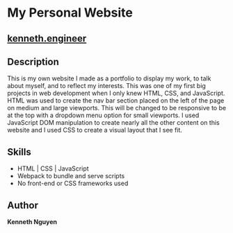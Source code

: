 # My Personal Website

## [kenneth.engineer](https://kenneth.engineer)

## Description

This is my own website I made as a portfolio to display my work, to talk about myself, and to reflect my interests. This was one of my first big projects in web development when I only knew HTML, CSS, and JavaScript. HTML was used to create the nav bar section placed on the left of the page on medium and large viewports. This will be changed to be responsive to be at the top with a dropdown menu option for small viewports. I used JavaScript DOM manipulation to create nearly all the other content on this website and I used CSS to create a visual layout that I see fit.

## Skills

* HTML | CSS | JavaScript
* Webpack to bundle and serve scripts
* No front-end or CSS frameworks used

## Author

**Kenneth Nguyen**